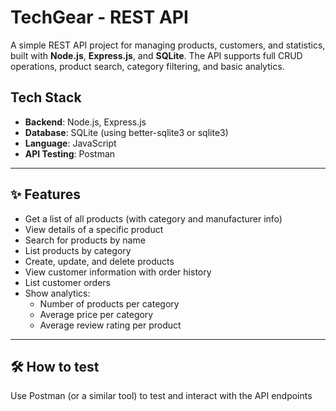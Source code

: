 # TechGear - REST API

A simple REST API project for managing products, customers, and statistics, built with **Node.js**, **Express.js**, and **SQLite**. The API supports full CRUD operations, product search, category filtering, and basic analytics.


## Tech Stack

- **Backend**: Node.js, Express.js
- **Database**: SQLite (using better-sqlite3 or sqlite3)
- **Language**: JavaScript
- **API Testing**: Postman

---

## ✨ Features

- Get a list of all products (with category and manufacturer info)
- View details of a specific product
- Search for products by name
- List products by category
- Create, update, and delete products
- View customer information with order history
- List customer orders
- Show analytics:
  - Number of products per category
  - Average price per category
  - Average review rating per product
 
---

## 🛠 How to test

Use Postman (or a similar tool) to test and interact with the API endpoints
